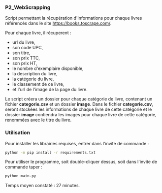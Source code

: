 ### P2_WebScrapping

Script permettant la récupération d'informations pour chaque livres référencés dans le site https://books.toscrape.com/.

Pour chaque livre, il récuperent : 
- url du livre,
- son code UPC,
- son titre,
- son prix TTC,
- son prix HT,
- le nombre d'exemplaire disponible,
- la description du livre,
- la catégorie du livre,
- le classement de ce livre,
- et l'url de l'image de la page du livre.

Le script créera un dossier pour chaque catégorie de livre, contenant un fichier **categorie.csv** et un dossier **image**.
Dans le fichier **categorie.csv**, seront stockées les informations de chaque livre de cette catégorie et le dossier **image** contiendra les images pour chaque livre de cette catégorie, renommées avec le titre du livre.


### Utilisation
Pour installer les librairies requises, entrer dans l'invite de commande :

 ```bash
 python -m pip install -r requirements.txt
```

Pour utiliser le programme, soit double-cliquer dessus, soit dans l'invite de commande taper :

 ```bash
python main.py
```

Temps moyen constaté : 27 minutes.
